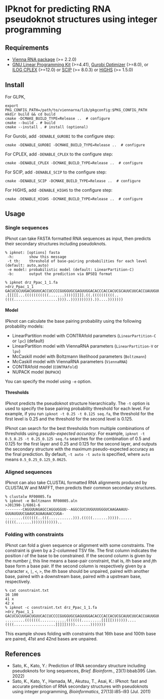 IPknot for predicting RNA pseudoknot structures using integer programming
=========================================================================

Requirements
------------

* [Vienna RNA package](https://www.tbi.univie.ac.at/RNA/) (>= 2.2.0)
* [GNU Linear Programming Kit](http://www.gnu.org/software/glpk/) (>=4.41),
  [Gurobi Optimizer](http://www.gurobi.com/) (>=8.0),
  or [ILOG CPLEX](https://www.ibm.com/products/ilog-cplex-optimization-studio) (>=12.0)
  or [SCIP](https://scipopt.org/) (>= 8.0.3)
  or [HiGHS](https://highs.dev/) (>= 1.5.0)

Install
-------
For GLPK,

	export PKG_CONFIG_PATH=/path/to/viennarna/lib/pkgconfig:$PKG_CONFIG_PATH
	mkdir build && cd build
	cmake -DCMAKE_BUILD_TYPE=Release ..  # configure
	cmake --build . # build
	cmake --install . # install (optional)

For Gurobi, add ``-DENABLE_GUROBI`` to the configure step:

	cmake -DENABLE_GUROBI -DCMAKE_BUILD_TYPE=Release ..  # configure

For CPLEX, add ``-DENABLE_CPLEX`` to the configure step:

	cmake -DENABLE_CPLEX -DCMAKE_BUILD_TYPE=Release ..  # configure

For SCIP, add ``-DENABLE_SCIP`` to the configure step:

	cmake -DENABLE_SCIP -DCMAKE_BUILD_TYPE=Release ..  # configure

For HiGHS, add ``-DENABLE_HIGHS`` to the configure step:

	cmake -DENABLE_HIGHS -DCMAKE_BUILD_TYPE=Release ..  # configure


Usage
-----

### Single sequences

IPknot can take FASTA formatted RNA sequences as input, then predicts their secondary structures including pseudoknots.

	% ipknot: [options] fasta
	 -h:       show this message
	 -t th:    threshold of base-pairing probabilities for each level (default: auto,auto)
	 -e model: probabilistic model (default: LinearPartition-C)
	 -b:       output the prediction via BPSEQ format

	% ipknot drz_Ppac_1_1.fa
	>drz_Ppac_1_1
	GACUCGCUUGACUGUUCACCUCCCCGUGGUGCGAGUUGGACACCCACCACUCGCAUUCUUCACCUAUUGUUUAAUUGUGCUUGUGGUGGGUGACUGAGAAACAGUC
	.[[[[[...(((((((((((.......))))]]]]].((.((((((((((..((((....................))))..)))))))))).))....)))))))

#### Model

IPknot can calculate the base pairing probability using the following probability models:

* LinearPartition model with CONTRAfold parameters (`LinearPartition-C` or `lpc`) (default)
* LinearPartition model with ViennaRNA parameters (`LinearPartition-V` or `lpv`)
* McCaskill model with Boltzmann likelihood parameters (`Boltzmann`)
* McCaskill model with ViennaRNA parameters (`ViennaRNA`)
* CONTRAfold model (`CONTRAfold`)
* NUPACK model (`NUPACK`)

You can specify the model using `-e` option.

#### Thresholds

IPknot predicts the pseudoknot structure hierarchically. The `-t` option is used to specify the base pairing probability threshold for each level. For example, if you run `ipknot -t 0.25 -t 0.125 seq.fa`, the threshold for the first level is 0.25 and the threshold for the second level is 0.125.

IPknot can search for the best thresholds from multiple combinations of thresholds using *pseudo-expected accuracy*. For example, `ipknot -t 0.5_0.25 -t 0.25_0.125 seq.fa` searches for the combination of 0.5 and 0.125 for the first layer and 0.25 and 0.125 for the second layer, and outputs the secondary structure with the maximum pseudo-expected accuracy as the final prediction. By default, `-t auto -t auto` is specified, where `auto` means `0.5_0.25_0.125_0.0625`.

### Aligned sequences

IPknot can also take CLUSTAL formatted RNA alignments produced by CLUSTALW and MAFFT, then predicts their common secondary structures.

	% clustalw RF00005.fa
	% ipknot -e Boltzmann RF00005.aln
	>J01390-1/6861-6
	--------CAGGUUAGAGCCAGGUGGUU--AGGCGUCUUGUUUGGGUCAAGAAAUU-GUUAUGUUCGAAUCAUAAUAACCUGA-
	........(((((((..(((...........))).(((((.......)))))......(((((.......))))))))))))..

### Folding with constraints

IPknot can fold a given sequence or alignment with some constraints. The constraint is given by a 2-columned TSV file. The first column indicates the position *i* of the base to be constrained. If the second column is given by the number *j*, this line means a base-pair constraint, that is, *i*th base and *j*th base form a base pair. If the second column is respectively given by a character `x`, `|`, `<`, `>`, the *i*th base should be unpaired, paired with another base, paired with a downstream base, paired with a upstream base, respectively.

	% cat constraint.txt
	16 100
	41 x
	42 x
	% ipknot -c constraint.txt drz_Ppac_1_1.fa
	>drz_Ppac_1_1
	GACUCGCUUGACUGUUCACCUCCCCGUGGUGCGAGUUGGACACCCACCACUCGCAUUCUUCACCUAUUGUUUAAUUGUGCUUGUGGUGGGUGACUGAGAAACAGUC
	.........(((((((............(((((((.........[[[[[)))))))....((((...................]]]]])))).......)))))))

This example shows folding with constraints that 16th base and 100th base are paired, 41st and 42nd bases are unpaired.

References
----------

* Sato, K., Kato, Y.: Prediction of RNA secondary structure including pseudoknots for long sequences, *Brief. Bioinform.*, 23(1):bbab395 (Jan. 2022)
* Sato, K., Kato, Y., Hamada, M., Akutsu, T., Asai, K.: IPknot: fast and accurate prediction of RNA secondary structures with pseudoknots using integer programming, *Bioinformatics*, 27(13):i85-i93 (Jul. 2011)
